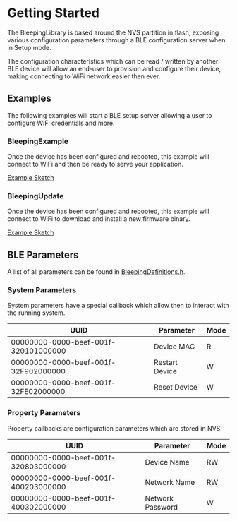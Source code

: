 # Getting Started

The BleepingLibrary is based around the NVS partition in flash, exposing various configuration parameters through a BLE configuration server when in Setup mode.

The configuration characteristics which can be read / written by another BLE device will allow an end-user to provision and configure their device, making connecting to WiFi network easier then ever.

## Examples

The following examples will start a BLE setup server allowing a user to configure WiFi credentials and more.

### BleepingExample

Once the device has been configured and rebooted, this example will connect to WiFi and then be ready to serve your application.

[Example Sketch](examples/BleepingExample/BleepingExample.ino)

### BleepingUpdate

Once the device has been configured and rebooted, this example will connect to WiFi to download and install a new firmware binary.

[Example Sketch](examples/BleepingUpdate/BleepingUpdate.ino)

## BLE Parameters

A list of all parameters can be found in [BleepingDefinitions.h](src/BleepingDefinitions.h).

### System Parameters

System parameters have a special callback which allow then to interact with the running system.

UUID|Parameter|Mode
---|---|---
00000000-0000-beef-001f-320101000000|Device MAC|R
00000000-0000-beef-001f-32F902000000|Restart Device|W
00000000-0000-beef-001f-32FE02000000|Reset Device|W

### Property Parameters

Property callbacks are configuration parameters which are stored in NVS.

UUID|Parameter|Mode
---|---|---
00000000-0000-beef-001f-320803000000|Device Name|RW
00000000-0000-beef-001f-400203000000|Network Name|RW
00000000-0000-beef-001f-400302000000|Network Password|W
